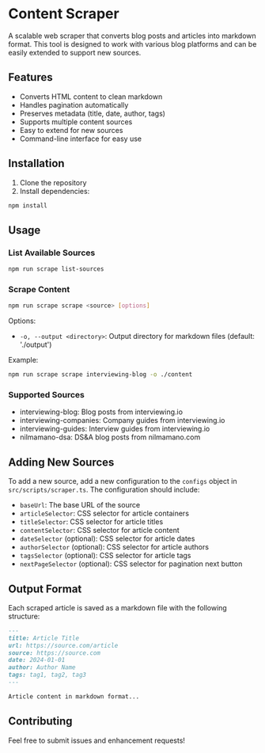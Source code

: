# Content Scraper

A scalable web scraper that converts blog posts and articles into markdown format. This tool is designed to work with various blog platforms and can be easily extended to support new sources.

## Features

- Converts HTML content to clean markdown
- Handles pagination automatically
- Preserves metadata (title, date, author, tags)
- Supports multiple content sources
- Easy to extend for new sources
- Command-line interface for easy use

## Installation

1. Clone the repository
2. Install dependencies:

```bash
npm install
```

## Usage

### List Available Sources

```bash
npm run scrape list-sources
```

### Scrape Content

```bash
npm run scrape scrape <source> [options]
```

Options:

- `-o, --output <directory>`: Output directory for markdown files (default: './output')

Example:

```bash
npm run scrape scrape interviewing-blog -o ./content
```

### Supported Sources

- interviewing-blog: Blog posts from interviewing.io
- interviewing-companies: Company guides from interviewing.io
- interviewing-guides: Interview guides from interviewing.io
- nilmamano-dsa: DS&A blog posts from nilmamano.com

## Adding New Sources

To add a new source, add a new configuration to the `configs` object in `src/scripts/scraper.ts`. The configuration should include:

- `baseUrl`: The base URL of the source
- `articleSelector`: CSS selector for article containers
- `titleSelector`: CSS selector for article titles
- `contentSelector`: CSS selector for article content
- `dateSelector` (optional): CSS selector for article dates
- `authorSelector` (optional): CSS selector for article authors
- `tagsSelector` (optional): CSS selector for article tags
- `nextPageSelector` (optional): CSS selector for pagination next button

## Output Format

Each scraped article is saved as a markdown file with the following structure:

```markdown
---
title: Article Title
url: https://source.com/article
source: https://source.com
date: 2024-01-01
author: Author Name
tags: tag1, tag2, tag3
---

Article content in markdown format...
```

## Contributing

Feel free to submit issues and enhancement requests!
